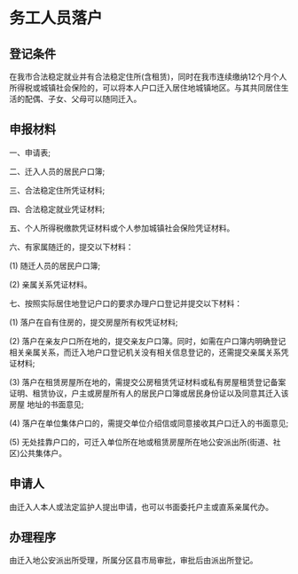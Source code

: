 # 务工人员落户

## 登记条件

在我市合法稳定就业并有合法稳定住所(含租赁)，同时在我市连续缴纳12个月个人所得税或城镇社会保险的，可以将本人户口迁入居住地城镇地区。与其共同居住生活的配偶、子女、父母可以随同迁入。

## 申报材料

一、申请表;

二、迁入人员的居民户口簿;

三、合法稳定住所凭证材料;

四、合法稳定就业凭证材料;

五、个人所得税缴款凭证材料或个人参加城镇社会保险凭证材料。

六、有家属随迁的，提交以下材料：

  (1) 随迁人员的居民户口簿;

  (2) 亲属关系凭证材料。

七、按照实际居住地登记户口的要求办理户口登记并提交以下材料：

  (1) 落户在自有住房的，提交房屋所有权凭证材料;

  (2) 落户在亲友户口所在地的，提交亲友户口簿。同时，如需在户口簿内明确登记相关亲属关系，而迁入地户口登记机关没有相关信息登记的，还需提交亲属关系凭证材料;

  (3) 落户在租赁房屋所在地的，需提交公房租赁凭证材料或私有房屋租赁登记备案证明、租赁协议，户主或房屋所有人的居民户口簿或居民身份证以及同意其迁入该房屋
  地址的书面意见;

  (4) 落户在单位集体户口的，需提交单位介绍信或同意接收其户口迁入的书面意见;

  (5) 无处挂靠户口的，可迁入单位所在地或租赁房屋所在地公安派出所(街道、社区)公共集体户。

## 申请人

由迁入人本人或法定监护人提出申请，也可以书面委托户主或直系亲属代办。

## 办理程序

由迁入地公安派出所受理，所属分区县市局审批，审批后由派出所登记。